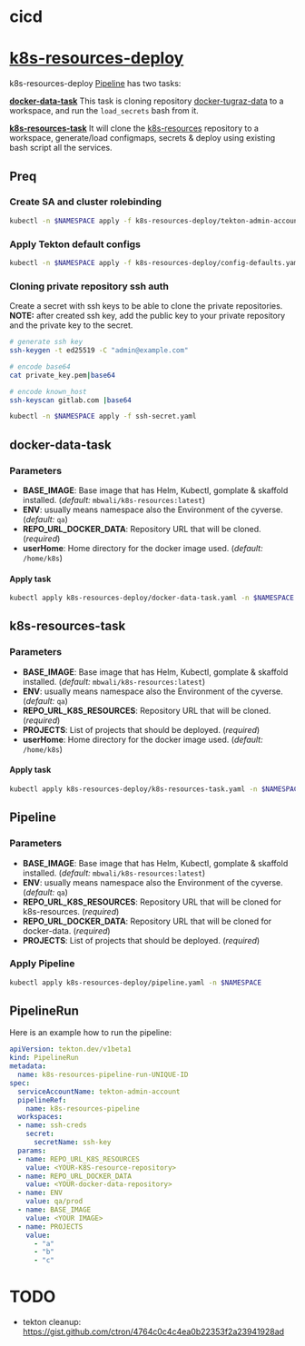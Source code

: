 # cicd

# [k8s-resources-deploy](k8s-resources-deploy/) 
k8s-resources-deploy [Pipeline](k8s-resources-deploy/pipeline.yaml) has two tasks:

**[docker-data-task](k8s-resources-deploy/docker-data-task.yaml)** This task is cloning repository [docker-tugraz-data]() to a workspace, and run the `load_secrets` bash from it.

**[k8s-resources-task](k8s-resources-deploy/k8s-resources-task.yaml)** It will clone  the [k8s-resources]() repository to a workspace, generate/load configmaps, secrets & deploy using existing bash script all the services.


## Preq
### Create SA and cluster rolebinding 

```bash
kubectl -n $NAMESPACE apply -f k8s-resources-deploy/tekton-admin-account.yml
```

### Apply Tekton default configs

```bash
kubectl -n $NAMESPACE apply -f k8s-resources-deploy/config-defaults.yaml
```

### Cloning private repository ssh auth
Create a secret with ssh keys to be able to clone the private repositories.
**NOTE:** after created ssh key, add the public key to your private repository and the private key to the secret.

```bash
# generate ssh key
ssh-keygen -t ed25519 -C "admin@example.com"

# encode base64
cat private_key.pem|base64

# encode known_host
ssh-keyscan gitlab.com |base64

kubectl -n $NAMESPACE apply -f ssh-secret.yaml
```

## docker-data-task

### Parameters

* **BASE_IMAGE**: Base image that has Helm, Kubectl, gomplate & skaffold installed. (_default:_ `mbwali/k8s-resources:latest`)
* **ENV**: usually means namespace also the Environment of the cyverse. (_default:_ `qa`)
* **REPO_URL_DOCKER_DATA**: Repository URL that will be cloned. (_required_)
* **userHome**: Home directory for the docker image used. (_default:_ `/home/k8s`)



#### Apply task

```bash
kubectl apply k8s-resources-deploy/docker-data-task.yaml -n $NAMESPACE
```

## k8s-resources-task

### Parameters

* **BASE_IMAGE**: Base image that has Helm, Kubectl, gomplate & skaffold installed. (_default:_ `mbwali/k8s-resources:latest`)
* **ENV**: usually means namespace also the Environment of the cyverse. (_default:_ `qa`)
* **REPO_URL_K8S_RESOURCES**: Repository URL that will be cloned. (_required_)
* **PROJECTS**: List of projects that should be deployed. (_required_)
* **userHome**: Home directory for the docker image used. (_default:_ `/home/k8s`)

#### Apply task

```bash
kubectl apply k8s-resources-deploy/k8s-resources-task.yaml -n $NAMESPACE
```


## Pipeline

### Parameters

* **BASE_IMAGE**: Base image that has Helm, Kubectl, gomplate & skaffold installed. (_default:_ `mbwali/k8s-resources:latest`)
* **ENV**: usually means namespace also the Environment of the cyverse. (_default:_ `qa`)
* **REPO_URL_K8S_RESOURCES**: Repository URL that will be cloned for k8s-resources. (_required_)
* **REPO_URL_DOCKER_DATA**: Repository URL that will be cloned for docker-data. (_required_)
* **PROJECTS**: List of projects that should be deployed. (_required_)

### Apply Pipeline

```bash
kubectl apply k8s-resources-deploy/pipeline.yaml -n $NAMESPACE
```

## PipelineRun

Here is an example how to run the pipeline:
```yaml
apiVersion: tekton.dev/v1beta1
kind: PipelineRun
metadata:
  name: k8s-resources-pipeline-run-UNIQUE-ID
spec:
  serviceAccountName: tekton-admin-account
  pipelineRef:
    name: k8s-resources-pipeline
  workspaces:
  - name: ssh-creds
    secret:
      secretName: ssh-key
  params:
  - name: REPO_URL_K8S_RESOURCES
    value: <YOUR-K8S-resource-repository>
  - name: REPO_URL_DOCKER_DATA
    value: <YOUR-docker-data-repository>
  - name: ENV
    value: qa/prod
  - name: BASE_IMAGE
    value: <YOUR IMAGE>
  - name: PROJECTS
    value:
      - "a"
      - "b"
      - "c"
```

# TODO
* tekton cleanup: https://gist.github.com/ctron/4764c0c4c4ea0b22353f2a23941928ad